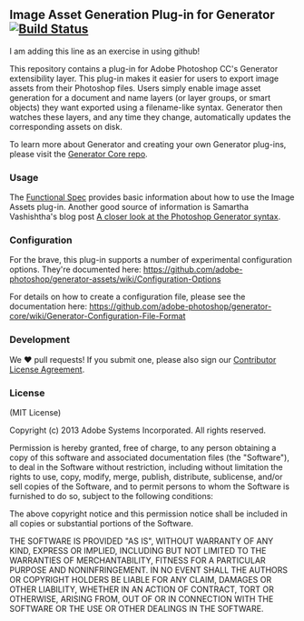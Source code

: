 ## Image Asset Generation Plug-in for Generator [![Build Status](https://travis-ci.org/adobe-photoshop/generator-assets.png?branch=master)](https://travis-ci.org/adobe-photoshop/generator-assets)

I am adding this line as an exercise in using github!


This repository contains a plug-in for Adobe Photoshop CC's Generator extensibility layer. This plug-in makes it easier for users to export image assets from their Photoshop files. Users simply enable image asset generation for a document and name layers (or layer groups, or smart objects) they want exported using a filename-like syntax. Generator then watches these layers, and any time they change, automatically updates the corresponding assets on disk.

To learn more about Generator and creating your own Generator plug-ins, please visit the [Generator Core repo](https://github.com/adobe-photoshop/generator-core).

### Usage

The [Functional Spec](https://github.com/adobe-photoshop/generator-assets/wiki/Generate-Web-Assets-Functional-Spec)
provides basic information about how to use the Image Assets plug-in.
Another good source of information is Samartha Vashishtha's blog post
[A closer look at the Photoshop Generator syntax](http://blogs.adobe.com/samartha/2013/09/a-closer-look-at-the-photoshop-generator-syntax.html).

### Configuration

For the brave, this plug-in supports a number of experimental configuration options. They're documented here: https://github.com/adobe-photoshop/generator-assets/wiki/Configuration-Options

For details on how to create a configuration file, please see the documentation here: https://github.com/adobe-photoshop/generator-core/wiki/Generator-Configuration-File-Format

### Development

We :heart: pull requests! If you submit one, please also sign our [Contributor License Agreement](https://secure.echosign.com/public/hostedForm?formid=8IWLQL2I3V7F6R).

### License

(MIT License)

Copyright (c) 2013 Adobe Systems Incorporated. All rights reserved.

Permission is hereby granted, free of charge, to any person obtaining a
copy of this software and associated documentation files (the "Software"),
to deal in the Software without restriction, including without limitation
the rights to use, copy, modify, merge, publish, distribute, sublicense,
and/or sell copies of the Software, and to permit persons to whom the
Software is furnished to do so, subject to the following conditions:

The above copyright notice and this permission notice shall be included in
all copies or substantial portions of the Software.

THE SOFTWARE IS PROVIDED "AS IS", WITHOUT WARRANTY OF ANY KIND, EXPRESS OR
IMPLIED, INCLUDING BUT NOT LIMITED TO THE WARRANTIES OF MERCHANTABILITY,
FITNESS FOR A PARTICULAR PURPOSE AND NONINFRINGEMENT. IN NO EVENT SHALL THE
AUTHORS OR COPYRIGHT HOLDERS BE LIABLE FOR ANY CLAIM, DAMAGES OR OTHER
LIABILITY, WHETHER IN AN ACTION OF CONTRACT, TORT OR OTHERWISE, ARISING
FROM, OUT OF OR IN CONNECTION WITH THE SOFTWARE OR THE USE OR OTHER
DEALINGS IN THE SOFTWARE.
